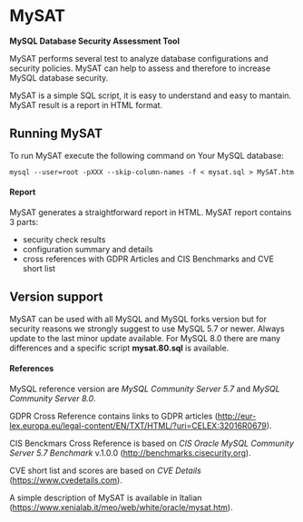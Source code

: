 # MySAT
**MySQL Database Security Assessment Tool**

MySAT performs several test to analyze database configurations and security policies.
MySAT can help to assess and therefore to increase MySQL database security.

MySAT is a simple SQL script, it is easy to understand and easy to mantain.
MySAT result is a report in HTML format.

## Running MySAT

To run MySAT execute the following command on Your MySQL database:

	mysql --user=root -pXXX --skip-column-names -f < mysat.sql > MySAT.htm

#### Report

MySAT generates a straightforward report in HTML.
MySAT report contains 3 parts:
* security check results
* configuration summary and details
* cross references with GDPR Articles and CIS Benchmarks and CVE short list

## Version support

MySAT can be used with all MySQL and MySQL forks version but
for security reasons we strongly suggest to use MySQL 5.7 or newer.
Always update to the last minor update available.
For MySQL 8.0 there are many differences and a specific script **mysat.80.sql** is available.


#### References

MySQL reference version are *MySQL Community Server 5.7* and *MySQL Community Server 8.0*.

GDPR Cross Reference contains links to GDPR articles (http://eur-lex.europa.eu/legal-content/EN/TXT/HTML/?uri=CELEX:32016R0679).

CIS Benckmars Cross Reference is based on *CIS Oracle MySQL Community Server 5.7 Benchmark* v.1.0.0 (http://benchmarks.cisecurity.org).

CVE short list and scores are based on *CVE Details* (https://www.cvedetails.com).

A simple description of MySAT is available in Italian (https://www.xenialab.it/meo/web/white/oracle/mysat.htm).
